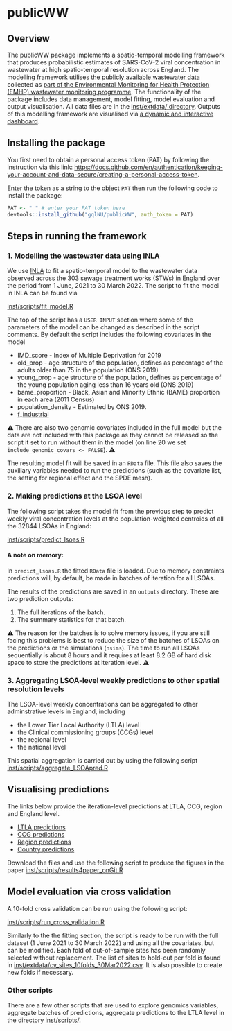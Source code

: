 # publicWW

## Overview

The publicWW package implements a spatio-temporal modelling framework that produces probabilistic estimates of SARS-CoV-2 viral concentration in wastewater at high spatio-temporal resolution across England. The modelling framework utilises [the publicly available wastewater data](https://www.gov.uk/government/publications/monitoring-of-sars-cov-2-rna-in-england-wastewater-monthly-statistics-15-july-2020-to-30-march-2022) collected as [part of the Environmental Monitoring for Health Protection (EMHP) wastewater monitoring programme](https://www.gov.uk/government/publications/wastewater-testing-coverage-data-for-19-may-2021-emhp-programme/wastewater-testing-coverage-data-for-the-environmental-monitoring-for-health-protection-emhp-programme). The functionality of the package includes data management, model fitting, model evaluation and output visualisation. All data files are in the [inst/extdata/ directory](inst/extdata/README.md). Outputs of this modelling framework are visualised via [a dynamic and interactive dashboard](https://b-rowlingson.gitlab.io/wwatlas/).


##  Installing the package

You first need to obtain a personal access token (PAT) by following the instruction via this link:  https://docs.github.com/en/authentication/keeping-your-account-and-data-secure/creating-a-personal-access-token.

Enter the token as a string to the object `PAT` then run the following code to install the package:

```R
PAT <- " " # enter your PAT token here
devtools::install_github("gqlNU/publicWW", auth_token = PAT)
```

##  Steps in running the framework

### 1. Modelling the wastewater data using INLA

We use [INLA](https://www.r-inla.org/) to fit a spatio-temporal model to the wastewater data observed across the 303 sewage treatment works (STWs) in England over the period from 1 June, 2021 to 30 March 2022. The script to fit the model in INLA can be found via

[inst/scripts/fit_model.R](inst/scripts/fit_model.R)

The top of the script has a `USER INPUT` section where some of the parameters of the model can be changed as described in the script comments. By default the script includes the following covariates in the model

- IMD_score - Index of Multiple Deprivation for 2019
- old_prop - age structure of the population, defines as percentage of the adults older than 75 in the population (ONS 2019)
- young_prop - age structure of the population, defines as percentage of the young population aging less than 16 years old (ONS 2019)
- bame_proportion - Black, Asian and Minority Ethnic (BAME) proportion in each area (2011 Census)
- population_density - Estimated by ONS 2019.
- [f_industrial](https://land.copernicus.eu/pan-european/corine-land-cover)

:warning: There are also two genomic covariates included in the full model but the data are not included with this package as they cannot be released so the script it set to run without them in the model (on line 20 we set `include_genomic_covars <- FALSE`). :warning:

The resulting model fit will be saved in an `RData` file. This file also saves the auxiliary variables needed to run the predictions (such as the covariate list, the setting for regional effect and the SPDE mesh).

### 2. Making predictions at the LSOA level

The following script takes the model fit from the previous step to predict weekly viral concentration levels at the population-weighted centroids of all the 32844 LSOAs in England:

[inst/scripts/predict_lsoas.R](inst/scripts/predict_lsoas.R)

#### A note on memory:
In `predict_lsoas.R` the fitted `RData` file is loaded. Due to memory constraints predictions will, by default, be made in batches of iteration for all LSOAs.

The results of the predictions are saved in an `outputs` directory. These are two prediction outputs:

1. The full iterations of the batch.
2. The summary statistics for that batch.

:warning: The reason for the batches is to solve memory issues, if you are still facing this problems is best to reduce the size of the batches of LSOAs on the predictions or the simulations (`nsims`). The time to run all LSOAs sequentially is about 8 hours and it requires at least 8.2 GB of hard disk space to store the predictions at iteration level. :warning:

### 3. Aggregating LSOA-level weekly predictions to other spatial resolution levels
The LSOA-level weekly concentrations can be aggregated to other adminstrative levels in England, including
- the Lower Tier Local Authority (LTLA) level
- the Clinical commissioning groups (CCGs) level
- the regional level
- the national level

This spatial aggregation is carried out by using the following script
[inst/scripts/aggregate_LSOApred.R](inst/scripts/aggregate_LSOApred.R)

## Visualising predictions

The links below provide the iteration-level predictions at LTLA, CCG, region and England level.

- [LTLA predictions](https://livenorthumbriaac-my.sharepoint.com/:u:/g/personal/guangquan_li_northumbria_ac_uk/EQQWWWyinQFCvqCD9Z8E2iABk9L0a6AG8tqUDfmazvMi2Q?e=caaQpe)
- [CCG predictions](https://livenorthumbriaac-my.sharepoint.com/:u:/g/personal/guangquan_li_northumbria_ac_uk/ER_-A7oaHVZOpJxZFtv8g08BghnzAgPYzQBWIVG3idKj8g?e=0hkWDI)
- [Region predictions](https://livenorthumbriaac-my.sharepoint.com/:u:/g/personal/guangquan_li_northumbria_ac_uk/EawmudokolNCjMLDzmvyzmEBUYpkhYrO4Ih5ycp1eR9oig?e=KKC2P4)
- [Country predictions](https://livenorthumbriaac-my.sharepoint.com/:u:/g/personal/guangquan_li_northumbria_ac_uk/EcM65OsrhJdEqGrZSe98VG0Bxq0fkaaXgcYgt_K9oZmAvQ)

Download the files and use the following script to produce the figures in the paper
[inst/scripts/results4paper_onGit.R](inst/scripts/results4paper_onGit.R)



## Model evaluation via cross validation

A 10-fold cross validation can be run using the following script:

[inst/scripts/run_cross_validation.R](inst/scripts/run_cross_validation.R)

Similarly to the the fitting section, the script is ready to be run with the full dataset (1 June 2021 to 30 March 2022) and using all the covariates, but can be modified. Each fold of out-of-sample sites has been randomly selected without replacement. The list of sites to hold-out per fold is found in [inst/extdata/cv_sites_10folds_30Mar2022.csv](inst/extdata/cv_sites_10folds_30Mar2022.csv). It is also possible to create new folds if necessary.

### Other scripts

There are a few other scripts that are used to explore genomics variables, aggregate batches of predictions, aggregate predictions to the LTLA level in the directory [inst/scripts/](inst/scripts/).
